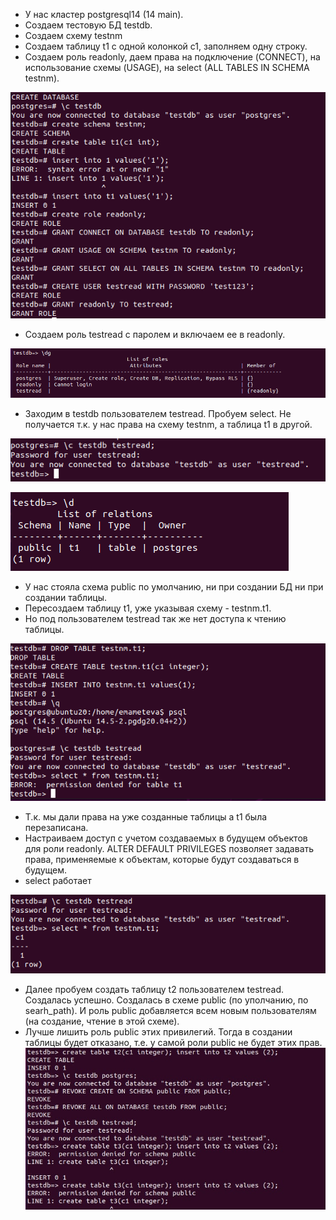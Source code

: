 * У нас кластер postgresql14 (14 main).
* Cоздаем тестовую БД testdb.
* Создаем схему testnm
* Создаем таблицу t1 с одной колонкой с1, заполняем одну строку.
* Создаем роль readonly, даем права на подключение (CONNECT), на использование схемы (USAGE), на select (ALL TABLES IN SCHEMA testnm).

![описание](Screenshot_4.png)

* Создаем роль testread с паролем и включаем ее в readonly.

![описание](Screenshot_1.png)

* Заходим в testdb пользователем testread. Пробуем select. Не получается т.к. у нас права на схему testnm, а таблица t1 в другой.

![описание](Screenshot_5.png)

![описание](Screenshot_2.png)

* У нас стояла схема public по умолчанию, ни при создании БД ни при создании таблицы.
* Пересоздаем таблицу t1, уже указывая схему - testnm.t1.
* Но под пользователем testread так же нет доступа к чтению таблицы.

![описание](Screenshot_3.png)

* Т.к. мы дали права на уже созданные таблицы а t1 была перезаписана.
* Настраиваем доступ с учетом создаваемых в будущем объектов для роли readonly. ALTER DEFAULT PRIVILEGES позволяет задавать права, применяемые к объектам, которые будут создаваться в будущем.
* select работает

![описание](Screenshot_6.png)

* Далее пробуем создать таблицу t2 пользователем testread. Создалась успешно. Создалась в схеме public (по уполчанию, по searh_path). И роль public добавляется всем новым пользователям (на создание, чтение в этой схеме).
* Лучше лишить роль public этих привилегий. Тогда в создании таблицы будет отказано, т.е. у самой роли public не будет этих прав.
![описание](скрин7.jpg)






